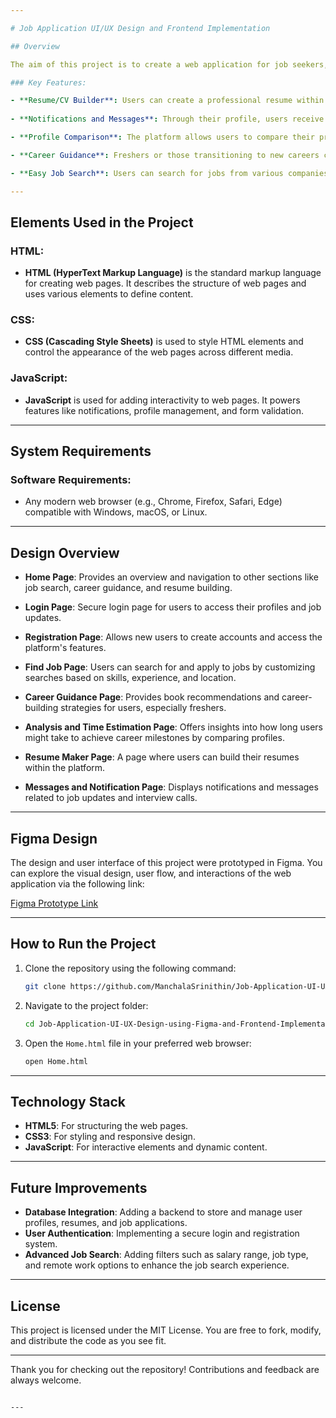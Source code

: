 ```yaml
---

# Job Application UI/UX Design and Frontend Implementation

## Overview

The aim of this project is to create a web application for job seekers, interns, and professional job seekers to streamline their job search and career management. This platform enables users to focus on preparing for interviews, enhancing their skills, and progressing in their careers rather than spending excessive time searching for jobs. The application is designed to be **user-friendly**, ensuring a smooth and engaging experience.

### Key Features:

- **Resume/CV Builder**: Users can create a professional resume within the platform and download it directly, removing the need to search for or build resumes elsewhere.
  
- **Notifications and Messages**: Through their profile, users receive notifications for job updates, interview calls, and relevant communications.

- **Profile Comparison**: The platform allows users to compare their profiles with others, providing insights into when they might get hired based on qualifications and industry trends.

- **Career Guidance**: Freshers or those transitioning to new careers can access career-building strategies, book recommendations, and other advice to help them progress in their chosen fields.

- **Easy Job Search**: Users can search for jobs from various companies with ease, simplifying the job hunt.

---
```


## Elements Used in the Project

### HTML:
- **HTML (HyperText Markup Language)** is the standard markup language for creating web pages. It describes the structure of web pages and uses various elements to define content.

### CSS:
- **CSS (Cascading Style Sheets)** is used to style HTML elements and control the appearance of the web pages across different media.

### JavaScript:
- **JavaScript** is used for adding interactivity to web pages. It powers features like notifications, profile management, and form validation.

---

## System Requirements

### Software Requirements:
- Any modern web browser (e.g., Chrome, Firefox, Safari, Edge) compatible with Windows, macOS, or Linux.


---

## Design Overview

- **Home Page**: Provides an overview and navigation to other sections like job search, career guidance, and resume building.
  
- **Login Page**: Secure login page for users to access their profiles and job updates.

- **Registration Page**: Allows new users to create accounts and access the platform's features.

- **Find Job Page**: Users can search for and apply to jobs by customizing searches based on skills, experience, and location.

- **Career Guidance Page**: Provides book recommendations and career-building strategies for users, especially freshers.

- **Analysis and Time Estimation Page**: Offers insights into how long users might take to achieve career milestones by comparing profiles.

- **Resume Maker Page**: A page where users can build their resumes within the platform.

- **Messages and Notification Page**: Displays notifications and messages related to job updates and interview calls.

---

## Figma Design

The design and user interface of this project were prototyped in Figma. You can explore the visual design, user flow, and interactions of the web application via the following link:

[Figma Prototype Link](<insert-figma-link-here>)

---

## How to Run the Project

1. Clone the repository using the following command:
   ```bash
   git clone https://github.com/ManchalaSrinithin/Job-Application-UI-UX-Design-using-Figma-and-Frontend-Implementation-with-HTML-CSS-and-JavaScript.git
   ```

2. Navigate to the project folder:
   ```bash
   cd Job-Application-UI-UX-Design-using-Figma-and-Frontend-Implementation-with-HTML-CSS-and-JavaScript
   ```

3. Open the `Home.html` file in your preferred web browser:
   ```bash
   open Home.html
   ```

---

## Technology Stack

- **HTML5**: For structuring the web pages.
- **CSS3**: For styling and responsive design.
- **JavaScript**: For interactive elements and dynamic content.

---

## Future Improvements

- **Database Integration**: Adding a backend to store and manage user profiles, resumes, and job applications.
- **User Authentication**: Implementing a secure login and registration system.
- **Advanced Job Search**: Adding filters such as salary range, job type, and remote work options to enhance the job search experience.

---

## License

This project is licensed under the MIT License. You are free to fork, modify, and distribute the code as you see fit.

---

Thank you for checking out the repository! Contributions and feedback are always welcome.

```

---

